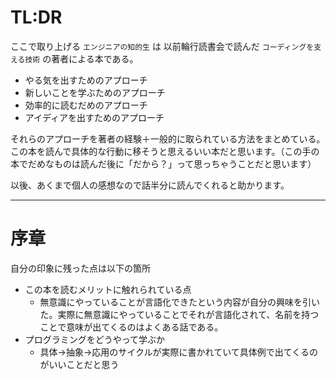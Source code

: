 # TL:DR
ここで取り上げる `エンジニアの知的生` は 以前輪行読書会で読んだ `コーディングを支える技術` の著者による本である。

* やる気を出すためのアプローチ
* 新しいことを学ぶためのアプローチ
* 効率的に読むだめのアプローチ
* アイディアを出すためのアプローチ

それらのアプローチを著者の経験＋一般的に取られている方法をまとめている。
この本を読んで具体的な行動に移そうと思えるいい本だと思います。（この手の本でだめなものは読んだ後に「だから？」って思っちゃうことだと思います）

以後、あくまで個人の感想なので話半分に読んでくれると助かります。


* * *
# 序章
自分の印象に残った点は以下の箇所
* この本を読むメリットに触れられている点
  * 無意識にやっていることが言語化できたという内容が自分の興味を引いた。実際に無意識にやっていることでそれが言語化されて、名前を持つことで意味が出てくるのはよくある話である。
* プログラミングをどうやって学ぶか
  * 具体→抽象→応用のサイクルが実際に書かれていて具体例で出てくるのがいいことだと思う
